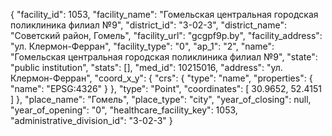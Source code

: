 {
    "facility_id": 1053,
    "facility_name": "Гомельская центральная городская поликлиника филиал №9",
    "district_id": "3-02-3",
    "district_name": "Советский район, Гомель",
    "facility_url": "gcgpf9p.by",
    "facility_address": "ул. Клермон-Ферран",
    "facility_type": "0",
    "ap_1": "2",
    "name": "Гомельская центральная городская поликлиника филиал №9",
    "state": "public institution",
    "stats": [],
    "med_id": 10215016,
    "address": "ул. Клермон-Ферран",
    "coord_x_y": {
        "crs": {
            "type": "name",
            "properties": {
                "name": "EPSG:4326"
            }
        },
        "type": "Point",
        "coordinates": [
            30.9652,
            52.4151
        ]
    },
    "place_name": "Гомель",
    "place_type": "city",
    "year_of_closing": null,
    "year_of_opening": "0",
    "healthcare_facility_key": 1053,
    "administrative_division_id": "3-02-3"
}